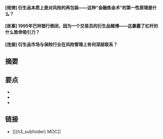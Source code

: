 #### [规律] 衍生品本质上是对风险的再包装——这种“金融炼金术”的第一性原理是什么？


#### [故事] 1995年巴林银行倒闭，因为一个交易员的衍生品赌博——这暴露了杠杆的什么致命吸引力？


#### [连接] 衍生品市场与保险行业在风险管理上有何深层联系？


## 摘要


## 要点

- 
- 
- 

## 链接

- [[{h3_subfolder} MOC]]
